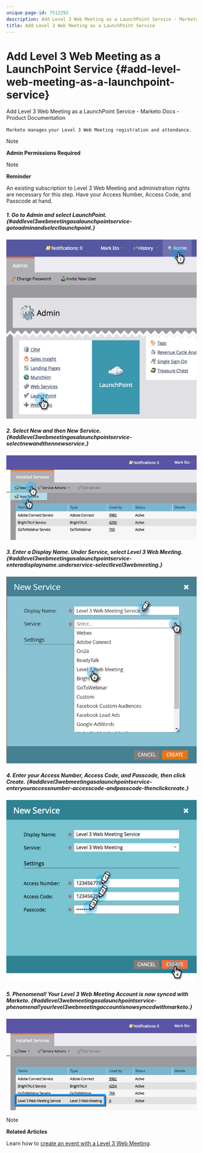 ```yaml
---
unique-page-id: 7512292
description: Add Level 3 Web Meeting as a LaunchPoint Service - Marketo Docs - Product Documentation
title: Add Level 3 Web Meeting as a LaunchPoint Service
---
```


# Add Level 3 Web Meeting as a LaunchPoint Service {#add-level-web-meeting-as-a-launchpoint-service}

Add Level 3 Web Meeting as a LaunchPoint Service - Marketo Docs - Product Documentation

`Marketo manages` `your Level 3 Web Meeting registration and attendance.`

>[!NOTE]
>
>**Admin Permissions Required**

>[!NOTE]
>
>**Reminder**
>
>An existing subscription to Level 3 Web Meeting and administration rights are necessary for this step. Have your Access Number, Access Code, and Passcode at hand.

##### 1. Go to Admin and select LaunchPoint. {#addlevel3webmeetingasalaunchpointservice-gotoadminandselectlaunchpoint.}

![](assets/image2015-4-23-10-3a5-3a12.png)

##### 2. Select New and then New Service. {#addlevel3webmeetingasalaunchpointservice-selectnewandthennewservice.}

![](assets/level-3-web-meeting-new-service.png)

##### 3. Enter a Display Name. Under Service, select Level 3 Web Meeting. {#addlevel3webmeetingasalaunchpointservice-enteradisplayname.underservice-selectlevel3webmeeting.}

![](assets/new-service-level-3.png)

##### 4. Enter your Access Number, Access Code, and Passcode, then click Create. {#addlevel3webmeetingasalaunchpointservice-enteryouraccessnumber-accesscode-andpasscode-thenclickcreate.}

![](assets/image2015-4-23-10-3a10-3a26.png)

##### 5. Phenomenal! Your Level 3 Web Meeting Account is now synced with Marketo.  {#addlevel3webmeetingasalaunchpointservice-phenomenal!yourlevel3webmeetingaccountisnowsyncedwithmarketo.}

![](assets/level-3-web-meeting.png)

>[!NOTE]
>
>**Related Articles**
>
>Learn how to [create an event with a Level 3 Web Meeting](../../../../welcome-to-marketo-docs/product-docs/demand-generation/events/create-an-event/create-an-event-with-level-3-web-meeting.md).

